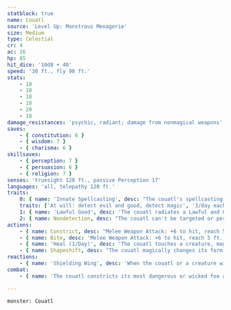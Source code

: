 ```yaml
---
statblock: true
name: Couatl
source: 'Level Up: Monstrous Menagerie'
size: Medium
type: Celestial
cr: 4
ac: 16
hp: 85
hit_dice: '10d8 + 40'
speed: '30 ft., fly 90 ft.'
stats:
    - 18
    - 18
    - 18
    - 18
    - 20
    - 18
damage_resistances: 'psychic, radiant; damage from nonmagical weapons'
saves:
    - { constitution: 6 }
    - { wisdom: 7 }
    - { charisma: 6 }
skillsaves:
    - { perception: 7 }
    - { persuasion: 6 }
    - { religion: 7 }
senses: 'truesight 120 ft., passive Perception 17'
languages: 'all, telepathy 120 ft.'
traits:
    0: { name: 'Innate Spellcasting', desc: "The couatl's spellcasting ability is Charisma (spell save DC 14). It can innately cast the following spells, requiring no material components:" }
    traits: ['At will: detect evil and good, detect magic', '3/day each: create food and water, detect thoughts, lesser restoration', '1/day each: dream, greater restoration, scrying']
    1: { name: 'Lawful Good', desc: 'The couatl radiates a Lawful and Good aura.' }
    2: { name: Nondetection, desc: "The couatl can't be targeted or perceived by divination magic." }
actions:
    - { name: Constrict, desc: "Melee Weapon Attack: +6 to hit, reach 5 ft., one Medium or smaller creature. Hit: 14 (3d6 + 4) bludgeoning damage, and the target is grappled (escape DC 14). Until this grapple ends, the target is restrained, the couatl can't constrict other targets, and the couatl has advantage on attacks against the target." }
    - { name: Bite, desc: 'Melee Weapon Attack: +6 to hit, reach 5 ft., one target. Hit: 7 (1d6 + 4) piercing damage, and the target makes a DC 14 Constitution saving throw. On a failure, it is poisoned for 24 hours. The target is unconscious until the poisoned condition ends or a creature uses an action to shake the target awake.' }
    - { name: 'Heal (1/Day)', desc: 'The couatl touches a creature, magically healing 20 hit points of damage and ending the poisoned condition on that creature.' }
    - { name: Shapeshift, desc: "The couatl magically changes its form to resemble that of a humanoid or beast, or back into its true form. It reverts to its true form if it dies. If its form is humanoid, it is equipped with clothing and a weapon. While shapeshifted, its statistics are the same except that it can't use Constrict and Shielding Wing and it may gain a swim speed of 60 or lose its fly speed if appropriate to its new form. If it's a beast, it can use its bite attack. If it's a humanoid, it may make a weapon attack, which functions identically to its bite attack." }
reactions:
    - { name: 'Shielding Wing', desc: 'When the couatl or a creature within 5 feet is attacked, the couatl can interpose a wing and impose disadvantage on the attack.' }
combat:
    - { name: 'The couatl constricts its most dangerous or wicked foe and then bites it with advantage', desc: 'It uses Shielding Wing to protect allies first, itself second. It retreats only if the stakes are minor.' }

---
```

```statblock
monster: Couatl
```
